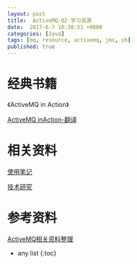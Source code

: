 ```yaml
---
layout: post
title:  ActiveMQ-02-学习资源
date:  2017-6-7 16:38:51 +0800
categories: [Java]
tags: [mq, resource, activemq, jms, sh]
published: true
---
```


# 经典书籍

《A​c​t​i​v​e​M​Q​ ​i​n​ ​A​c​t​i​o​n​》

[A​c​t​i​v​e​M​Q​ ​i​n​ ​A​c​t​i​o​n​-翻译](https://jackyin5918.iteye.com/category/292829)

# 相关资料

[使用笔记](http://www.huaishao8.com/tag/activemq)

[技术研究](https://topmanopensource.iteye.com/category/64329)

# 参考资料

[ActiveMQ相关资料整理](https://www.cnblogs.com/huligong1234/p/3801696.html)

 * any list
{:toc}